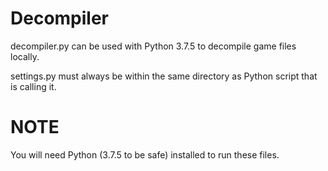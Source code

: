 # Decompiler

decompiler.py can be used with Python 3.7.5 to decompile game files locally.

settings.py must always be within the same directory as Python script that is calling it.

# NOTE
You will need Python (3.7.5 to be safe) installed to run these files.

